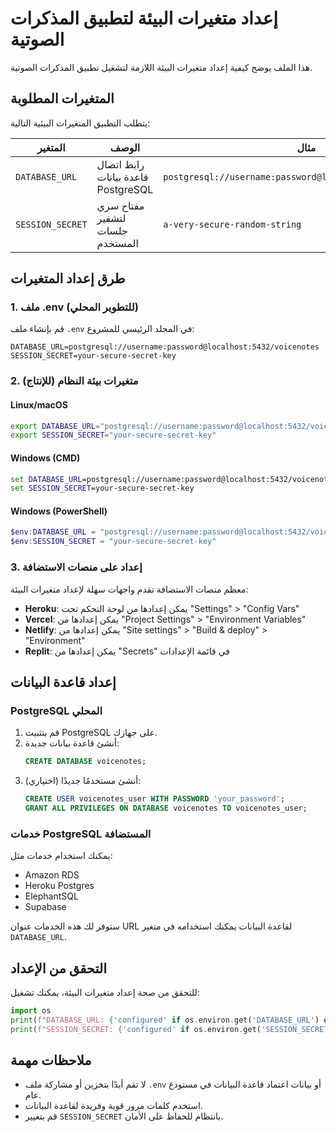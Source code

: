 # إعداد متغيرات البيئة لتطبيق المذكرات الصوتية

هذا الملف يوضح كيفية إعداد متغيرات البيئة اللازمة لتشغيل تطبيق المذكرات الصوتية.

## المتغيرات المطلوبة

يتطلب التطبيق المتغيرات البيئية التالية:

| المتغير | الوصف | مثال |
|---------|-------|-------|
| `DATABASE_URL` | رابط اتصال قاعدة بيانات PostgreSQL | `postgresql://username:password@localhost:5432/voicenotes` |
| `SESSION_SECRET` | مفتاح سري لتشفير جلسات المستخدم | `a-very-secure-random-string` |

## طرق إعداد المتغيرات

### 1. ملف .env (للتطوير المحلي)

قم بإنشاء ملف `.env` في المجلد الرئيسي للمشروع:

```
DATABASE_URL=postgresql://username:password@localhost:5432/voicenotes
SESSION_SECRET=your-secure-secret-key
```

### 2. متغيرات بيئة النظام (للإنتاج)

#### Linux/macOS
```bash
export DATABASE_URL="postgresql://username:password@localhost:5432/voicenotes"
export SESSION_SECRET="your-secure-secret-key"
```

#### Windows (CMD)
```cmd
set DATABASE_URL=postgresql://username:password@localhost:5432/voicenotes
set SESSION_SECRET=your-secure-secret-key
```

#### Windows (PowerShell)
```powershell
$env:DATABASE_URL = "postgresql://username:password@localhost:5432/voicenotes"
$env:SESSION_SECRET = "your-secure-secret-key"
```

### 3. إعداد على منصات الاستضافة

معظم منصات الاستضافة تقدم واجهات سهلة لإعداد متغيرات البيئة:

- **Heroku**: يمكن إعدادها من لوحة التحكم تحت "Settings" > "Config Vars"
- **Vercel**: يمكن إعدادها من "Project Settings" > "Environment Variables"
- **Netlify**: يمكن إعدادها من "Site settings" > "Build & deploy" > "Environment"
- **Replit**: يمكن إعدادها من "Secrets" في قائمة الإعدادات

## إعداد قاعدة البيانات

### PostgreSQL المحلي

1. قم بتثبيت PostgreSQL على جهازك.
2. أنشئ قاعدة بيانات جديدة:
   ```sql
   CREATE DATABASE voicenotes;
   ```
3. أنشئ مستخدمًا جديدًا (اختياري):
   ```sql
   CREATE USER voicenotes_user WITH PASSWORD 'your_password';
   GRANT ALL PRIVILEGES ON DATABASE voicenotes TO voicenotes_user;
   ```

### خدمات PostgreSQL المستضافة

يمكنك استخدام خدمات مثل:
- Amazon RDS
- Heroku Postgres
- ElephantSQL
- Supabase

ستوفر لك هذه الخدمات عنوان URL لقاعدة البيانات يمكنك استخدامه في متغير `DATABASE_URL`.

## التحقق من الإعداد

للتحقق من صحة إعداد متغيرات البيئة، يمكنك تشغيل:

```python
import os
print(f"DATABASE_URL: {'configured' if os.environ.get('DATABASE_URL') else 'missing'}")
print(f"SESSION_SECRET: {'configured' if os.environ.get('SESSION_SECRET') else 'missing'}")
```

## ملاحظات مهمة

- لا تقم أبدًا بتخزين أو مشاركة ملف `.env` أو بيانات اعتماد قاعدة البيانات في مستودع عام.
- استخدم كلمات مرور قوية وفريدة لقاعدة البيانات.
- قم بتغيير `SESSION_SECRET` بانتظام للحفاظ على الأمان.